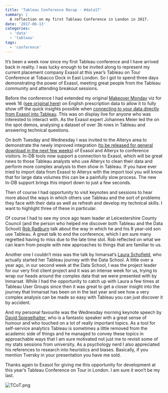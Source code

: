 ```yaml
---
title: 'Tableau Conference Recap - #data17'
summary: |
  A reflection on my first Tableau Conference in London in 2017.
date: '2017-06-13'
categories:
  - 'data'
  - 'tableau'
tags:
  - 'conference'
---
```


It’s been a week now since my first Tableau conference and I have arrived back in reality. I was lucky enough to be invited along to represent my current placement company Exasol at this year’s Tableau on Tour Conference at Tobacco Dock in East London. So I got to spend three days demonstrating the power of Exasol, meeting great people from the Tableau community and attending breakout sessions.

Before the conference I had extended my original [Makeover Monday](http://www.makeovermonday.co.uk/) viz for week 16 ([see original here](https://public.tableau.com/profile/naledi.hollbruegge#!/vizhome/UKPrescriptions-MakeoverMonday162017/Mostprescribedmedications)) on English prescription data to allow it to fully show off the quick insights possible when [connecting to your data directly from Exasol into Tableau](https://nalediholly.wordpress.com/2017/04/10/connecting-exasol-to-tableau/). This was on display live for anyone who was interested to interact with. As the Exasol expert Johannes Meier led the on the spot demos, analysing a dataset of over 3b rows in Tableau and answering technical questions.

On both Tuesday and Wednesday I was invited to the Alteryx area to demonstrate the newly improved integration ([to be released for general download in the next few weeks](http://www.businesswire.com/news/home/20170607005543/en/Alteryx-Enhances-Analytic-Flexibility-Platform-Latest-Release)) of Exasol and Alteryx to conference visitors. In-DB tools now support a connection to Exasol, which will be great news to those Tableau analysts who use Alteryx to clean their data and perform more complex analysis to then show in Tableau. If you have ever tried to import data from Exasol to Alteryx with the import tool you will know that for large data volumes this can be a painfully slow process. The new In-DB support brings this import down to just a few seconds.

Then of course I had opportunity to visit keynotes and sessions to hear more about the ways in which others use Tableau and the sort of problems they face with their data as well as refresh and develop my technical skills. I want to highlight three of these in particular.

Of course I had to see my once ago team leader at Leicestershire County Council (and the person who helped me discover both Tableau and the Data School) [Rob Radburn](http://robertradburn.co.uk/about/) talk about the way in which he and his 8 year-old son use Tableau. A great talk to end the conference, which I am sure many regretted having to miss due to the late time slot. Rob reflected on what we can learn from people with new approaches to things that are familiar to us.

Another one I couldn’t miss was the talk by Inmarsat’s [Laura Schofield](https://twitter.com/Schofe23), who actually started her Tableau journey with the Data School. A little over a year ago, in our second week at the Data School, I was the project leader for our very first client project and it was an intense week for us, trying to wrap our heads around the complex data that we were presented with by Inmarsat. While I had the opportunity to catch up with Laura a few times at Tableau User Groups since then it was great to get a closer insight into the journey that Inmarsat has been on in the last year and see how a very complex analysis can be made so easy with Tableau you can just discover it by accident.

And my personal favourite was the Wednesday morning keynote speech by [David Spiegelhalter](http://www.statslab.cam.ac.uk/Dept/People/Spiegelhalter/davids.html), who is a fantastic speaker with a great sense of humour and who touched on a lot of really important topics. As a tool for self-service analytics Tableau is sometimes a little removed from the academic side of things and he managed to convey these topics in approachable ways that I am sure motivated not just me to revisit some of my stats sessions from university. As a psychology nerd I also appreciated his references to research into heuristics and biases. Basically, if you mention Tversky in your presentation you have me sold.

Thanks again to Exasol for giving me this opportunity for development at this year’s Tableau Conference on Tour in London. I am sure it won’t be my last.

![TCoT.png](https://nalediholly.files.wordpress.com/2017/06/tcot.png)
